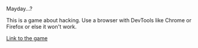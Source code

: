 Mayday...?

This is a game about hacking. Use a browser with DevTools like Chrome or Firefox or else it won't work. 

[Link to the game](https://mikreo.github.io/h-game)
